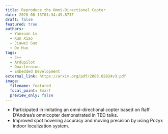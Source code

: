 ```yaml
---
title: Reproduce the Omni-Directional Copter
date: 2020-08-13T01:34:49.873Z
draft: false
featured: true
authors:
  - Yanxuan Lv
  - Kun Xiao
  - Jiawei Guo
  - De Huo
tags:
  - C++
  - Ardupilot
  - Quarternion
  - Embedded Development
external_link: https://arxiv.org/pdf/2003.02824v3.pdf
image:
  filename: featured
  focal_point: Smart
  preview_only: false
---
```

* Participated in imitating an omni-directional copter based on Raff D’Andrea’s omnicopter demonstrated in TED talks.
* Improved spot hovering accuracy and moving precision by using Pozyx indoor localization system.